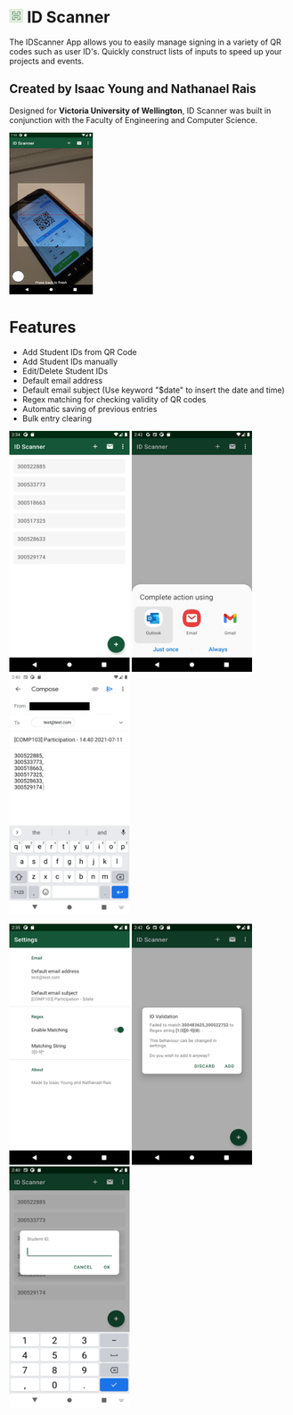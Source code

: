 # <img src="readMeImages/ic_logo.png"  width="25" height="25">  ID Scanner

The IDScanner App allows you to easily manage signing in a variety of QR codes such as user ID's. Quickly construct lists of inputs to speed up your projects and events.

## Created by Isaac Young and Nathanael Rais

 Designed for **Victoria University of Wellington**, ID Scanner was built in conjunction with the Faculty of Engineering and Computer Science.

<img src="readMeImages/main.png"  width="150" height="290">



# Features 
- Add Student IDs from QR Code
- Add Student IDs manually
- Edit/Delete Student IDs
- Default email address
- Default email subject (Use keyword "$date" to insert the date and time)
- Regex matching for checking validity of QR codes
- Automatic saving of previous entries
- Bulk entry clearing

<p float="left">
  <img src="readMeImages/home_screen.png"  width="216" height="432">
  <img src="readMeImages/email_results.png"  width="216" height="432">
  <img src="readMeImages/final_email.png"  width="216" height="432">
 </p>
 <p float="left">
  <img src="readMeImages/settings_screen.png"  width="216" height="432">
  <img src="readMeImages/regex_match_failure.png"  width="216" height="432">
  <img src="readMeImages/manual_entry.png"  width="216" height="432">
 </p>
